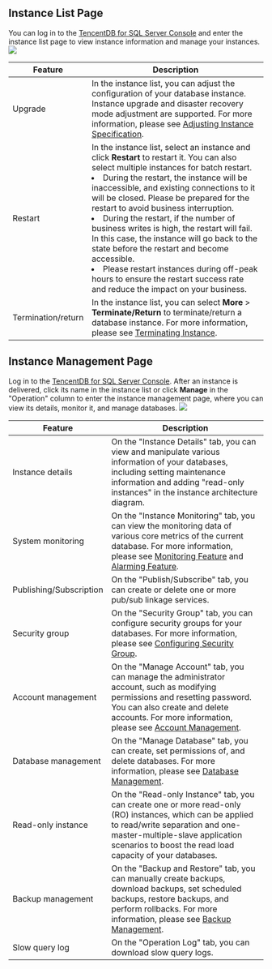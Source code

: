 ## Instance List Page
You can log in to the [TencentDB for SQL Server Console](https://console.cloud.tencent.com/sqlserver) and enter the instance list page to view instance information and manage your instances.
![](https://main.qcloudimg.com/raw/8a950f225e6b32a3a8b6b791ec3b97d6.png)

| Feature | Description |
| --------- | ------------------------------------------------------------ |
| Upgrade | In the instance list, you can adjust the configuration of your database instance. Instance upgrade and disaster recovery mode adjustment are supported. For more information, please see [Adjusting Instance Specification](https://intl.cloud.tencent.com/document/product/238/35783). |
| Restart | In the instance list, select an instance and click **Restart** to restart it. You can also select multiple instances for batch restart. <li>During the restart, the instance will be inaccessible, and existing connections to it will be closed. Please be prepared for the restart to avoid business interruption. <li>During the restart, if the number of business writes is high, the restart will fail. In this case, the instance will go back to the state before the restart and become accessible. <li>Please restart instances during off-peak hours to ensure the restart success rate and reduce the impact on your business. |
| Termination/return | In the instance list, you can select **More** > **Terminate/Return** to terminate/return a database instance. For more information, please see [Terminating Instance](https://intl.cloud.tencent.com/document/product/238/35787). |

## Instance Management Page
Log in to the [TencentDB for SQL Server Console](https://console.cloud.tencent.com/sqlserver). After an instance is delivered, click its name in the instance list or click **Manage** in the "Operation" column to enter the instance management page, where you can view its details, monitor it, and manage databases.
![](https://main.qcloudimg.com/raw/8f608ec01e77e0a46ed1ac43c9340e44.png)

| Feature | Description |
| ---------- | ------------------------------------------------------------ |
| Instance details | On the "Instance Details" tab, you can view and manipulate various information of your databases, including setting maintenance information and adding "read-only instances" in the instance architecture diagram. |
| System monitoring | On the "Instance Monitoring" tab, you can view the monitoring data of various core metrics of the current database. For more information, please see [Monitoring Feature](https://intl.cloud.tencent.com/document/product/238/7524) and [Alarming Feature](https://intl.cloud.tencent.com/document/product/238/35791). |
| Publishing/Subscription   | On the "Publish/Subscribe" tab, you can create or delete one or more pub/sub linkage services. |
| Security group | On the "Security Group" tab, you can configure security groups for your databases. For more information, please see [Configuring Security Group](https://intl.cloud.tencent.com/document/product/238/35789). |
| Account management | On the "Manage Account" tab, you can manage the administrator account, such as modifying permissions and resetting password. You can also create and delete accounts. For more information, please see [Account Management](https://intl.cloud.tencent.com/document/product/238/7521). |
| Database management | On the "Manage Database" tab, you can create, set permissions of, and delete databases. For more information, please see [Database Management](https://intl.cloud.tencent.com/document/product/238/35780). |
| Read-only instance | On the "Read-only Instance" tab, you can create one or more read-only (RO) instances, which can be applied to read/write separation and one-master-multiple-slave application scenarios to boost the read load capacity of your databases. |
| Backup management | On the "Backup and Restore" tab, you can manually create backups, download backups, set scheduled backups, restore backups, and perform rollbacks. For more information, please see [Backup Management](https://intl.cloud.tencent.com/document/product/238/35790). |
| Slow query log | On the "Operation Log" tab, you can download slow query logs. |

